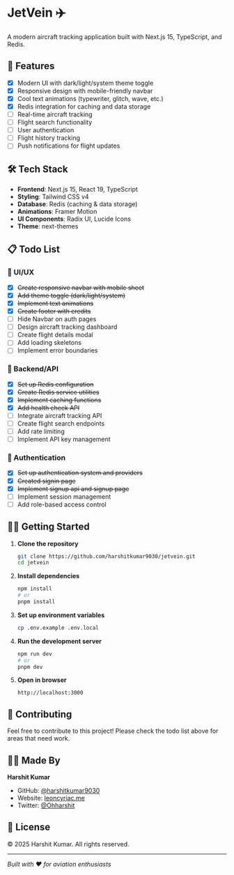 # JetVein ✈️

A modern aircraft tracking application built with Next.js 15, TypeScript, and Redis.

## 🚀 Features

- [x] Modern UI with dark/light/system theme toggle
- [x] Responsive design with mobile-friendly navbar
- [x] Cool text animations (typewriter, glitch, wave, etc.)
- [x] Redis integration for caching and data storage
- [ ] Real-time aircraft tracking
- [ ] Flight search functionality
- [ ] User authentication
- [ ] Flight history tracking
- [ ] Push notifications for flight updates

## 🛠️ Tech Stack

- **Frontend**: Next.js 15, React 19, TypeScript
- **Styling**: Tailwind CSS v4
- **Database**: Redis (caching & data storage)
- **Animations**: Framer Motion
- **UI Components**: Radix UI, Lucide Icons
- **Theme**: next-themes

## 📋 Todo List

### 🎨 UI/UX
- [x] ~~Create responsive navbar with mobile sheet~~
- [x] ~~Add theme toggle (dark/light/system)~~
- [x] ~~Implement text animations~~
- [x] ~~Create footer with credits~~
- [ ] Hide Navbar on auth pages
- [ ] Design aircraft tracking dashboard
- [ ] Create flight details modal
- [ ] Add loading skeletons
- [ ] Implement error boundaries

### 🔧 Backend/API
- [x] ~~Set up Redis configuration~~
- [x] ~~Create Redis service utilities~~
- [x] ~~Implement caching functions~~
- [x] ~~Add health check API~~
- [ ] Integrate aircraft tracking API
- [ ] Create flight search endpoints
- [ ] Add rate limiting
- [ ] Implement API key management

### 🔐 Authentication
- [x] ~~Set up authentication system and providers~~
- [x] ~~Created signin page~~
- [x] ~~Implement signup api and signup page~~
- [ ] Implement session management
- [ ] Add role-based access control
                  
## 🏃‍♂️ Getting Started

1. **Clone the repository**
   ```bash
   git clone https://github.com/harshitkumar9030/jetvein.git
   cd jetvein
   ```

2. **Install dependencies**
   ```bash
   npm install
   # or
   pnpm install
   ```

3. **Set up environment variables**
   ```bash
   cp .env.example .env.local

   ```


5. **Run the development server**
   ```bash
   npm run dev
   # or
   pnpm dev
   ```

6. **Open in browser**
   ```
   http://localhost:3000
   ```



## 🤝 Contributing

Feel free to contribute to this project! Please check the todo list above for areas that need work.

## 👨‍💻 Made By

**Harshit Kumar**
- GitHub: [@harshitkumar9030](https://github.com/harshitkumar9030)
- Website: [leoncyriac.me](https://leoncyriac.me)
- Twitter: [@Ohharshit](https://twitter.com/Ohharshit)

## 📄 License

© 2025 Harshit Kumar. All rights reserved.

---

*Built with ❤️ for aviation enthusiasts*
